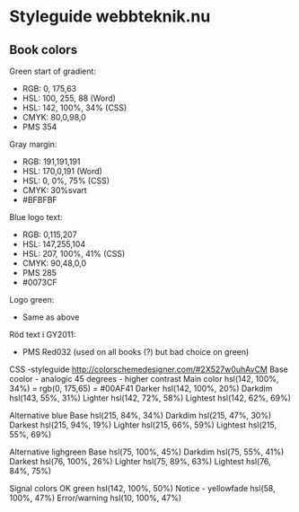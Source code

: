 # Styleguide webbteknik.nu

## Book colors
Green start of gradient:
 - RGB: 0, 175,63
 - HSL: 100, 255, 88 (Word)
 - HSL: 142, 100%, 34% (CSS)
 - CMYK: 80,0,98,0
 - PMS 354

Gray margin:
 - RGB: 191,191,191
 - HSL: 170,0,191 (Word)
 - HSL: 0, 0%, 75% (CSS)
 - CMYK: 30%svart
 - #BFBFBF

Blue logo text:
 - RGB: 0,115,207
 - HSL: 147,255,104
 - HSL: 207, 100%, 41% (CSS)
 - CMYK: 90,48,0,0
 - PMS 285
 - #0073CF

Logo green:
 - Same as above

Röd text i GY2011:
 - PMS Red032 (used on all books (?) but bad choice on green)

CSS -styleguide
http://colorschemedesigner.com/#2X527w0uhAvCM
Base coolor - analogic 45 degrees - higher contrast
Main color hsl(142, 100%, 34%) = rgb(0, 175,65) = #00AF41
Darker     hsl(142, 100%, 20%)
Darkdim    hsl(143, 55%, 31%)
Lighter    hsl(142, 72%, 58%)
Lightest   hsl(142, 62%, 69%)

Alternative blue
Base      hsl(215, 84%, 34%)
Darkdim   hsl(215, 47%, 30%)
Darkest   hsl(215, 94%, 19%)
Lighter   hsl(215, 66%, 59%)
Lightest  hsl(215, 55%, 69%)

Alternative lighgreen
Base      hsl(75, 100%, 45%)
Darkdim   hsl(75, 55%, 41%)
Darkest   hsl(76, 100%, 26%)
Lighter   hsl(75, 89%, 63%)
Lightest  hsl(76, 84%, 75%)

Signal colors
OK green             hsl(142, 100%, 50%)
Notice - yellowfade  hsl(58, 100%, 47%)
Error/warning        hsl(10, 100%, 47%)
